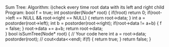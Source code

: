 Sum Tree:
  Algorithm:
    i)check every time root data with its left and right child
  Program:
    bool f = true;
    int postorder(Node* root)
    {
        if(!root)
            return 0;
        if(root->left == NULL && root->right == NULL)
        {
            return root->data;
        }
        int a = postorder(root->left);
        int b = postorder(root->right);
        if(root->data != a+b)
        {
            f = false;
        }
        root->data += a+b;
        return root->data;   
    }
    bool isSumTree(Node* root) {
        // Your code here
        int a = root->data;
        postorder(root);
        // cout<<root->data<<endl;
        if(f)
        {
            return true;
        }
        return false;
    }
